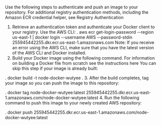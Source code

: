 Use the following steps to authenticate and push an image to your repository. For additional registry authentication methods, including the Amazon ECR credential helper, see Registry Authentication 
1. Retrieve an authentication token and authenticate your Docker client to your registry.
Use the AWS CLI:
 . aws ecr get-login-password --region us-east-1 | docker login --username AWS --password-stdin 255945442255.dkr.ecr.us-east-1.amazonaws.com
Note: If you receive an error using the AWS CLI, make sure that you have the latest version of the AWS CLI and Docker installed.
2. Build your Docker image using the following command. For information on building a Docker file from scratch see the instructions here 
You can skip this step if your image is already built:

. docker build -t node-docker-wutyee .
3. After the build completes, tag your image so you can push the image to this repository:

. docker tag node-docker-wutyee:latest 255945442255.dkr.ecr.us-east-1.amazonaws.com/node-docker-wutyee:latest
4. Run the following command to push this image to your newly created AWS repository:

. docker push 255945442255.dkr.ecr.us-east-1.amazonaws.com/node-docker-wutyee:latest




